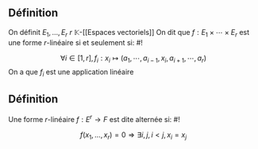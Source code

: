 ## Définition
On définit $E_1, \dots, E_r$ $r$ $\mathbb K$-[[Espaces vectoriels]]
On dit que $f: E_1 \times \cdots \times E_r$ est une forme $r$-linéaire si et seulement si: #!

$$\forall i \in [1, r], f_i: x_i \mapsto(a_1, \cdots,a_{i-1}, x_i, a_{i+1}, \cdots, a_r)$$
On a que $f_i$ est une application linéaire

## Définition
Une forme $r$-linéaire $f: E^r \to F$ est dite alternée si: #!

$$f(x_1, \dots, x_r) = 0 \Rightarrow \exists i,j, i <j, x_i = x_j$$

